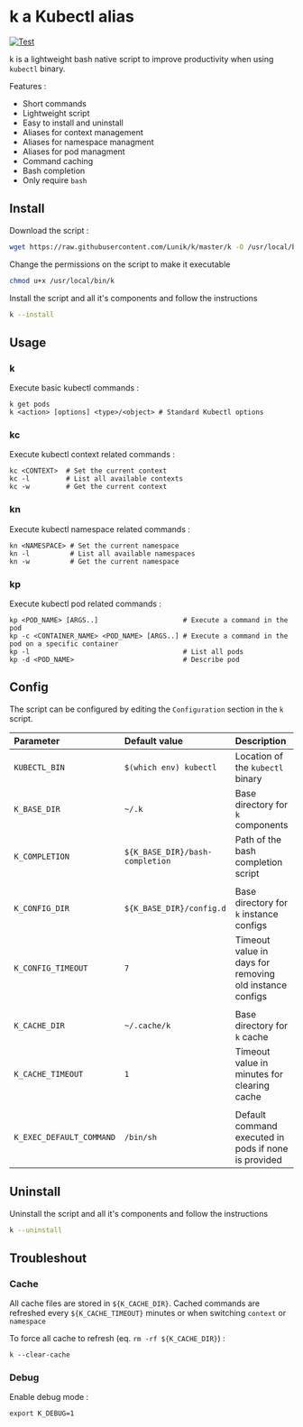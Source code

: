 # k a Kubectl alias

[![Test](https://github.com/Lunik/k/actions/workflows/test.yml/badge.svg?branch=master)](https://github.com/Lunik/k/actions/workflows/test.yml)

k is a lightweight bash native script to improve productivity when using `kubectl` binary.

Features :
- Short commands
- Lightweight script
- Easy to install and uninstall
- Aliases for context management
- Aliases for namespace managment
- Aliases for pod managment
- Command caching
- Bash completion
- Only require `bash`

## Install

Download the script :
```sh
wget https://raw.githubusercontent.com/Lunik/k/master/k -O /usr/local/bin/k
```

Change the permissions on the script to make it executable
```sh
chmod u+x /usr/local/bin/k
```

Install the script and all it's components and follow the instructions
```sh
k --install
```

## Usage

### k

Execute basic kubectl commands :
```shell
k get pods
k <action> [options] <type>/<object> # Standard Kubectl options
```

### kc

Execute kubectl context related commands :
```shell
kc <CONTEXT>  # Set the current context
kc -l         # List all available contexts
kc -w         # Get the current context
```

### kn

Execute kubectl namespace related commands :
```shell
kn <NAMESPACE> # Set the current namespace
kn -l          # List all available namespaces
kn -w          # Get the current namespace
```

### kp

Execute kubectl pod related commands :
```shell
kp <POD_NAME> [ARGS..]                     # Execute a command in the pod
kp -c <CONTAINER_NAME> <POD_NAME> [ARGS..] # Execute a command in the pod on a specific container
kp -l                                      # List all pods
kp -d <POD_NAME>                           # Describe pod
```

## Config

The script can be configured by editing the `Configuration` section in the `k` script.

| Parameter | Default value | Description |
|:----------|:--------------|:------------|
| `KUBECTL_BIN`  | `$(which env) kubectl`          | Location of the `kubectl` binary   |
| `K_BASE_DIR`   | `~/.k`                          | Base directory for `k` components  |
| `K_COMPLETION` | `${K_BASE_DIR}/bash-completion` | Path of the bash completion script |
||||
| `K_CONFIG_DIR`     | `${K_BASE_DIR}/config.d` | Base directory for `k` instance configs                 |
| `K_CONFIG_TIMEOUT` | `7`                      | Timeout value in days for removing old instance configs |
||||
| `K_CACHE_DIR`     | `~/.cache/k` | Base directory for `k` cache                |
| `K_CACHE_TIMEOUT` | `1`          | Timeout value in minutes for clearing cache |
||||
| `K_EXEC_DEFAULT_COMMAND` | `/bin/sh` | Default command executed in pods if none is provided |

## Uninstall

Uninstall the script and all it's components and follow the instructions
```sh
k --uninstall
```

## Troubleshout

### Cache

All cache files are stored in  `${K_CACHE_DIR}`.
Cached commands are refreshed every `${K_CACHE_TIMEOUT}` minutes or when switching `context` or `namespace`

To force all cache to refresh (eq. `rm -rf ${K_CACHE_DIR}`) :
```shell
k --clear-cache
```

### Debug

Enable debug mode :
```shell
export K_DEBUG=1
```
